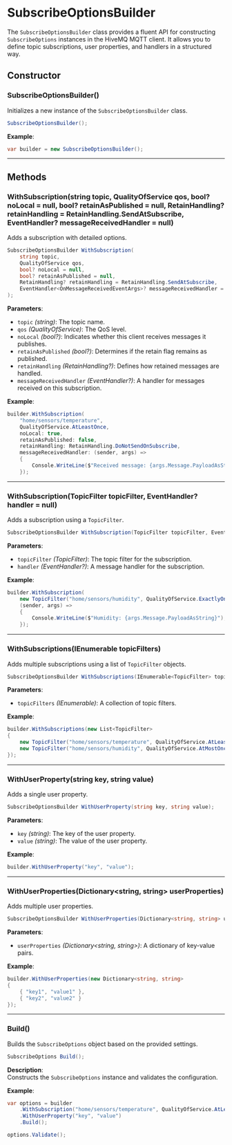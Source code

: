 
# SubscribeOptionsBuilder

The `SubscribeOptionsBuilder` class provides a fluent API for constructing `SubscribeOptions` instances in the HiveMQ MQTT client. It allows you to define topic subscriptions, user properties, and handlers in a structured way.

## Constructor

### SubscribeOptionsBuilder()
Initializes a new instance of the `SubscribeOptionsBuilder` class.

```csharp
SubscribeOptionsBuilder();
```

**Example**:
```csharp
var builder = new SubscribeOptionsBuilder();
```

---

## Methods

### WithSubscription(string topic, QualityOfService qos, bool? noLocal = null, bool? retainAsPublished = null, RetainHandling? retainHandling = RetainHandling.SendAtSubscribe, EventHandler<OnMessageReceivedEventArgs>? messageReceivedHandler = null)
Adds a subscription with detailed options.

```csharp
SubscribeOptionsBuilder WithSubscription(
    string topic,
    QualityOfService qos,
    bool? noLocal = null,
    bool? retainAsPublished = null,
    RetainHandling? retainHandling = RetainHandling.SendAtSubscribe,
    EventHandler<OnMessageReceivedEventArgs>? messageReceivedHandler = null
);
```

**Parameters**:  
- `topic` *(string)*: The topic name.  
- `qos` *(QualityOfService)*: The QoS level.  
- `noLocal` *(bool?)*: Indicates whether this client receives messages it publishes.  
- `retainAsPublished` *(bool?)*: Determines if the retain flag remains as published.  
- `retainHandling` *(RetainHandling?)*: Defines how retained messages are handled.  
- `messageReceivedHandler` *(EventHandler<OnMessageReceivedEventArgs>?)*: A handler for messages received on this subscription.

**Example**:
```csharp
builder.WithSubscription(
    "home/sensors/temperature",
    QualityOfService.AtLeastOnce,
    noLocal: true,
    retainAsPublished: false,
    retainHandling: RetainHandling.DoNotSendOnSubscribe,
    messageReceivedHandler: (sender, args) =>
    {
        Console.WriteLine($"Received message: {args.Message.PayloadAsString}");
    });
```

---

### WithSubscription(TopicFilter topicFilter, EventHandler<OnMessageReceivedEventArgs>? handler = null)
Adds a subscription using a `TopicFilter`.

```csharp
SubscribeOptionsBuilder WithSubscription(TopicFilter topicFilter, EventHandler<OnMessageReceivedEventArgs>? handler = null);
```

**Parameters**:  
- `topicFilter` *(TopicFilter)*: The topic filter for the subscription.  
- `handler` *(EventHandler<OnMessageReceivedEventArgs>?)*: A message handler for the subscription.

**Example**:
```csharp
builder.WithSubscription(
    new TopicFilter("home/sensors/humidity", QualityOfService.ExactlyOnce),
    (sender, args) =>
    {
        Console.WriteLine($"Humidity: {args.Message.PayloadAsString}");
    });
```

---

### WithSubscriptions(IEnumerable<TopicFilter> topicFilters)
Adds multiple subscriptions using a list of `TopicFilter` objects.

```csharp
SubscribeOptionsBuilder WithSubscriptions(IEnumerable<TopicFilter> topicFilters);
```

**Parameters**:  
- `topicFilters` *(IEnumerable<TopicFilter>)*: A collection of topic filters.

**Example**:
```csharp
builder.WithSubscriptions(new List<TopicFilter>
{
    new TopicFilter("home/sensors/temperature", QualityOfService.AtLeastOnce),
    new TopicFilter("home/sensors/humidity", QualityOfService.AtMostOnce)
});
```

---

### WithUserProperty(string key, string value)
Adds a single user property.

```csharp
SubscribeOptionsBuilder WithUserProperty(string key, string value);
```

**Parameters**:  
- `key` *(string)*: The key of the user property.  
- `value` *(string)*: The value of the user property.

**Example**:
```csharp
builder.WithUserProperty("key", "value");
```

---

### WithUserProperties(Dictionary<string, string> userProperties)
Adds multiple user properties.

```csharp
SubscribeOptionsBuilder WithUserProperties(Dictionary<string, string> userProperties);
```

**Parameters**:  
- `userProperties` *(Dictionary<string, string>)*: A dictionary of key-value pairs.

**Example**:
```csharp
builder.WithUserProperties(new Dictionary<string, string>
{
    { "key1", "value1" },
    { "key2", "value2" }
});
```

---

### Build()
Builds the `SubscribeOptions` object based on the provided settings.

```csharp
SubscribeOptions Build();
```

**Description**:  
Constructs the `SubscribeOptions` instance and validates the configuration.

**Example**:
```csharp
var options = builder
    .WithSubscription("home/sensors/temperature", QualityOfService.AtLeastOnce)
    .WithUserProperty("key", "value")
    .Build();

options.Validate();
```

